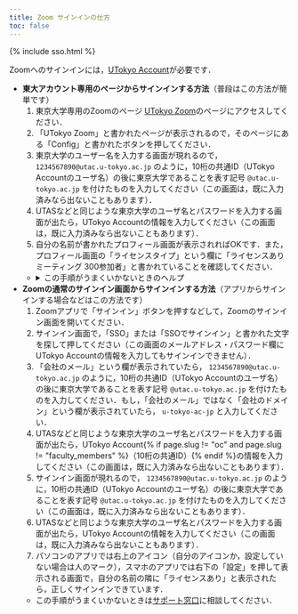 ```yaml
---
title: Zoom サインインの仕方
toc: false
---
```


{% include sso.html %}

Zoomへのサインインには，[UTokyo Account](https://www.u-tokyo.ac.jp/adm/dics/ja/account.html)が必要です．

<ul>
<li><strong>東大アカウント専用のページからサインインする方法</strong>（普段はこの方法が簡単です）
<ol>
<li>東京大学専用のZoomのページ <a href="https://u-tokyo-ac-jp.zoom.us/">UTokyo Zoom</a>のページにアクセスしてください．</li>
<li>「UTokyo Zoom」と書かれたページが表示されるので，そのページにある「Config」と書かれたボタンを押してください．</li>
<li>東京大学のユーザー名を入力する画面が現れるので， <code>1234567890@utac.u-tokyo.ac.jp</code> のように，10桁の共通ID（UTokyo Accountのユーザ名）の後に東京大学であることを表す記号 <code>@utac.u-tokyo.ac.jp</code> を付けたものを入力してください（この画面は，既に入力済みなら出ないこともあります）．</li>
<li>UTASなどと同じような東京大学のユーザ名とパスワードを入力する画面が出たら，UTokyo Accountの情報を入力してください（この画面は，既に入力済みなら出ないこともあります）．</li>
<li>自分の名前が書かれたプロフィール画面が表示されればOKです．また，プロフィール画面の「ライセンスタイプ」という欄に「ライセンスあり ミーティング 300参加者」と書かれていることを確認してください．</li>
</ol>
<ul>
<li>
  <details>
    <summary>この手順がうまくいかないときのヘルプ</summary>
    <ul>
      <li><strong>上のリンクにアクセスしても「UTokyo Zoom」と書かれたページが表示されない場合</strong>：前から持っていた自分のアカウントで既にZoomにサインインしているときに起きます．<a href="https://zoom.us/profile">Zoomの設定画面</a>の右上のアイコン（自分のアイコンか，設定していない場合は人のマーク）をクリックして，「サインアウト」してください．その後，アクセスし直してみてください．</li>
    </ul>
    これらを確認して，それでもうまくいかなければ，<a href="/supports/">サポート窓口</a>に相談してください．
  </details>
</li>
</ul>
</li>
<li><strong>Zoomの通常のサインイン画面からサインインする方法</strong>（アプリからサインインする場合などはこの方法です）
<ol>
<li>Zoomアプリで「サインイン」ボタンを押すなどして，Zoomのサインイン画面を開いてください．</li>
<li>サインイン画面で，「SSO」または「SSOでサインイン」と書かれた文字を探して押してください（この画面のメールアドレス・パスワード欄にUTokyo Accountの情報を入力してもサインインできません）．</li>
<li>「会社のメール」という欄が表示されていたら， <code>1234567890@utac.u-tokyo.ac.jp</code> のように，10桁の共通ID（UTokyo Accountのユーザ名）の後に東京大学であることを表す記号 <code>@utac.u-tokyo.ac.jp</code> を付けたものを入力してください．もし，「会社のメール」ではなく「会社のドメイン」という欄が表示されていたら， <code>u-tokyo-ac-jp</code> と入力してください．</li>
<li>UTASなどと同じような東京大学のユーザ名とパスワードを入力する画面が出たら，UTokyo Account{% if page.slug != "oc" and page.slug != "faculty_members" %}（10桁の共通ID）{% endif %}の情報を入力してください（この画面は，既に入力済みなら出ないこともあります）．</li>
<li>サインイン画面が現れるので， <code>1234567890@utac.u-tokyo.ac.jp</code> のように，10桁の共通ID（UTokyo Accountのユーザ名）の後に東京大学であることを表す記号 <code>@utac.u-tokyo.ac.jp</code> を付けたものを入力してください（この画面は，既に入力済みなら出ないこともあります）．</li>
<li>UTASなどと同じような東京大学のユーザ名とパスワードを入力する画面が出たら，UTokyo Accountの情報を入力してください（この画面は，既に入力済みなら出ないこともあります）．</li>
<li>パソコンのアプリでは右上のアイコン（自分のアイコンか，設定していない場合は人のマーク），スマホのアプリでは右下の「設定」を押して表示される画面で，自分の名前の隣に「ライセンスあり」と表示されたら，正しくサインインできています．</li>
</ol>
<ul>
<li>この手順がうまくいかないときは<a href="/supports/">サポート窓口</a>に相談してください．</li>
</ul>
</li>
</ul>
